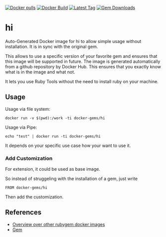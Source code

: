 [![Docker pulls](https://img.shields.io/docker/pulls/rubygem/hi.svg)](https://hub.docker.com/r/rubygem/hi/)
[![Docker Build](https://img.shields.io/docker/automated/rubygem/hi.svg)](https://hub.docker.com/r/rubygem/hi/)
[![Latest Tag](https://img.shields.io/github/tag/docker-rubygem/hi.svg)](https://hub.docker.com/r/rubygem/hi/)
[![Gem Downloads](https://img.shields.io/gem/dt/hi.svg)](https://rubygems.org/gems/hi/)
# hi

Auto-Generated Docker image for hi to allow simple usage without installation.
It is in sync with the original gem.

This allows to use a specific version of your favorite gem and ensures that this image will be supported in future.
The image is generated automatically from a github repository by Docker Hub.
This ensures that you exactly know what is in the image and what not.

It lets you use Ruby Tools without the need to install ruby on your machine.

## Usage

Usage via file system:

`docker run -v $(pwd):/work -ti docker-gems/hi`

Usage via Pipe:

`echo "test" | docker run -ti docker-gems/hi`

It depends on your specific use case how your want to use it.

### Add Customization

For extension, it could be used as base image.

So instead of struggeling with the installation of a gem, just write

`FROM docker-gems/hi`

Then add the customization.

## References

 - [Overview over other rubygem docker images](https://github.com/thinkbot/docker-rubygem)
 - [Gem](https://rubygems.org/gems/hi/)
